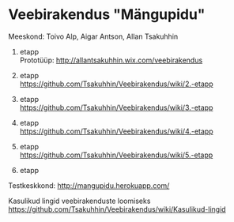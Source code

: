 Veebirakendus "Mängupidu"
===============

Meeskond: Toivo Alp, Aigar Antson, Allan Tsakuhhin

1. etapp  
Prototüüp:
http://allantsakuhhin.wix.com/veebirakendus

2. etapp  
https://github.com/Tsakuhhin/Veebirakendus/wiki/2.-etapp  
  
3. etapp  
https://github.com/Tsakuhhin/Veebirakendus/wiki/3.-etapp  
 
4. etapp  
https://github.com/Tsakuhhin/Veebirakendus/wiki/4.-etapp  
  
5. etapp  
https://github.com/Tsakuhhin/Veebirakendus/wiki/5.-etapp  
  
6. etapp  


  
Testkeskkond: 
http://mangupidu.herokuapp.com/ 

Kasulikud lingid veebirakenduste loomiseks  
https://github.com/Tsakuhhin/Veebirakendus/wiki/Kasulikud-lingid


